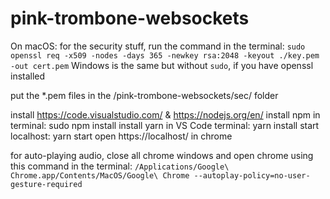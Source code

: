 # pink-trombone-websockets

On macOS: 
for the security stuff, run the command in the terminal:
`sudo openssl req -x509 -nodes -days 365 -newkey rsa:2048 -keyout ./key.pem -out cert.pem`
Windows is the same but without `sudo`, if you have openssl installed

put the \*.pem files in the /pink-trombone-websockets/sec/ folder

install https://code.visualstudio.com/ & https://nodejs.org/en/
install npm in terminal: sudo npm install
install yarn in VS Code terminal: yarn install 
start localhost: yarn start
open https://localhost/ in chrome

for auto-playing audio, close all chrome windows and open chrome using this command in the terminal:
`/Applications/Google\ Chrome.app/Contents/MacOS/Google\ Chrome --autoplay-policy=no-user-gesture-required`


